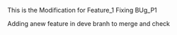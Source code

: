 This is the Modification for Feature_1
Fixing BUg_P1

Adding anew feature in deve branh to merge and check
